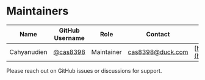 # Maintainers


| Name        | GitHub Username                        | Role       | Contact          | Linkedin                                                                           |
| ----------- | -------------------------------------- | ---------- | ---------------- | ---------------------------------------------------------------------------------- |
| Cahyanudien | [@cas8398](https://github.com/cas8398) | Maintainer | cas8398@duck.com | [https://www.linkedin.com/in/cahyanudien](https://www.linkedin.com/in/cahyanudien) |


Please reach out on GitHub issues or discussions for support.
